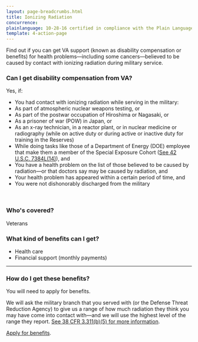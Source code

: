```yaml
---
layout: page-breadcrumbs.html
title: Ionizing Radiation
concurrence:
plainlanguage: 10-28-16 certified in compliance with the Plain Language Act
template: 4-action-page
---
```


Find out if you can get VA support (known as disability compensation or benefits) for health problems—including some cancers—believed to be caused by contact with ionizing radiation during military service.

<div class="call-out" markdown="1">

### Can I get disability compensation from VA?

Yes, if:

-	You had contact with ionizing radiation while serving in the military:
  -	As part of atmospheric nuclear weapons testing, or
  -	As part of the postwar occupation of Hiroshima or Nagasaki, or
  -	As a prisoner of war (POW) in Japan, or
  -	As an x-ray technician, in a reactor plant, or in nuclear medicine or radiography (while on active duty or during active or inactive duty for training in the Reserves)
  -	While doing tasks like those of a Department of Energy (DOE) employee that make them a member of the Special Exposure Cohort ([See 42 U.S.C. 7384L(14)](https://www.law.cornell.edu/uscode/text/42/7384l)), and 
-	You have a health problem on the list of those believed to be caused by radiation—or that doctors say may be caused by radiation, and
-	Your health problem has appeared within a certain period of time, and
-	You were not dishonorably discharged from the military
  
<br>

### Who's covered?

Veterans
</div>

### What kind of benefits can I get?

- Health care
- Financial support (monthly payments)

-----

### How do I get these benefits?

You will need to apply for benefits.

We will ask the military branch that you served with (or the Defense Threat Reduction Agency) to give us a range of how much radiation they think you may have come into contact with—and we will use the highest level of the range they report. [See 38 CFR 3.311(b)(5) for more information](http://www.warms.vba.va.gov/regs/38CFR/BOOKB/PART3/S3_311.DOC).

[Apply for benefits](https://www.vets.gov/disability-benefits/apply-for-benefits/).

